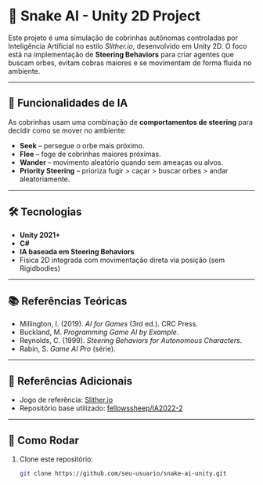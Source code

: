 # 🐍 Snake AI - Unity 2D Project

Este projeto é uma simulação de cobrinhas autônomas controladas por Inteligência Artificial no estilo *Slither.io*, desenvolvido em Unity 2D. O foco está na implementação de **Steering Behaviors** para criar agentes que buscam orbes, evitam cobras maiores e se movimentam de forma fluida no ambiente.

---

## 🧠 Funcionalidades de IA

As cobrinhas usam uma combinação de **comportamentos de steering** para decidir como se mover no ambiente:

- **Seek** – persegue o orbe mais próximo.
- **Flee** – foge de cobrinhas maiores próximas.
- **Wander** – movimento aleatório quando sem ameaças ou alvos.
- **Priority Steering** – prioriza fugir > caçar > buscar orbes > andar aleatoriamente.

---

## 🛠️ Tecnologias

- **Unity 2021+**
- **C#**
- **IA baseada em Steering Behaviors**
- Física 2D integrada com movimentação direta via posição (sem Rigidbodies)

---

## 📚 Referências Teóricas

- Millington, I. (2019). *AI for Games* (3rd ed.). CRC Press.
- Buckland, M. *Programming Game AI by Example*.
- Reynolds, C. (1999). *Steering Behaviors for Autonomous Characters*.
- Rabin, S. *Game AI Pro* (série).

---

## 🔗 Referências Adicionais

- Jogo de referência: [Slither.io](https://slither.io)
- Repositório base utilizado: [fellowssheep/IA2022-2](https://github.com/fellowsheep/IA2022-2)

---

## 🚀 Como Rodar

1. Clone este repositório:
   ```bash
   git clone https://github.com/seu-usuario/snake-ai-unity.git

